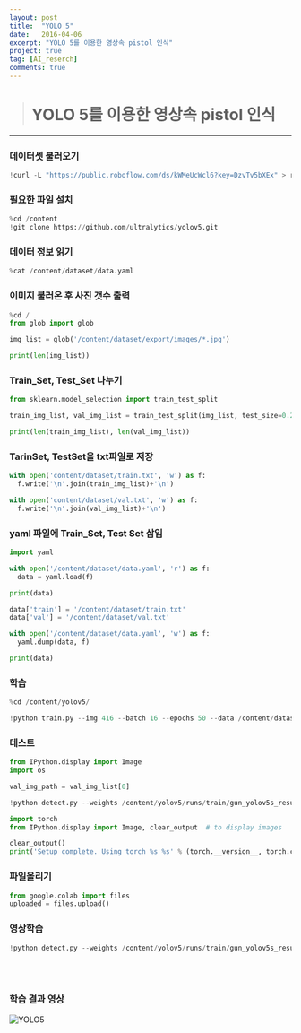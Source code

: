 ```yaml
---
layout: post
title:  "YOLO 5"
date:   2016-04-06
excerpt: "YOLO 5를 이용한 영상속 pistol 인식"
project: true
tag: [AI_reserch]
comments: true
---
```


> # YOLO 5를 이용한 영상속 pistol 인식
------------------------------------------------------------

### 데이터셋 불러오기
```python
!curl -L "https://public.roboflow.com/ds/kWMeUcWcl6?key=DzvTv5bXEx" > roboflow.zip; unzip roboflow.zip; rm roboflow.zip
```

### 필요한 파일 설치
```python
%cd /content
!git clone https://github.com/ultralytics/yolov5.git
```

### 데이터 정보 읽기
```python
%cat /content/dataset/data.yaml
```

### 이미지 불러온 후 사진 갯수 출력
```python
%cd /
from glob import glob

img_list = glob('/content/dataset/export/images/*.jpg')

print(len(img_list))
```

### Train_Set, Test_Set 나누기
```python
from sklearn.model_selection import train_test_split

train_img_list, val_img_list = train_test_split(img_list, test_size=0.2, random_state=2000)

print(len(train_img_list), len(val_img_list))
```

### TarinSet, TestSet을 txt파일로 저장
```python
with open('content/dataset/train.txt', 'w') as f:
  f.write('\n'.join(train_img_list)+'\n')

with open('content/dataset/val.txt', 'w') as f:
  f.write('\n'.join(val_img_list)+'\n')
```

### yaml 파일에 Train_Set, Test Set 삽입
```python
import yaml

with open('/content/dataset/data.yaml', 'r') as f:
  data = yaml.load(f)

print(data)

data['train'] = '/content/dataset/train.txt'
data['val'] = '/content/dataset/val.txt'

with open('/content/dataset/data.yaml', 'w') as f:
  yaml.dump(data, f)

print(data)
```

### 학습
```python
%cd /content/yolov5/

!python train.py --img 416 --batch 16 --epochs 50 --data /content/dataset/data.yaml --cfg ./models/yolov5s.yaml --weights yolo
```

### 테스트
```python
from IPython.display import Image
import os

val_img_path = val_img_list[0]

!python detect.py --weights /content/yolov5/runs/train/gun_yolov5s_results/weights/best.pt --img 416 --conf 0.5 --source "{val_img_path}"
```

```python
import torch
from IPython.display import Image, clear_output  # to display images

clear_output()
print('Setup complete. Using torch %s %s' % (torch.__version__, torch.cuda.get_device_properties(0) if torch.cuda.is_available() else 'CPU'))
```

### 파일올리기
```python
from google.colab import files 
uploaded = files.upload()
```

### 영상학습
```python
!python detect.py --weights /content/yolov5/runs/train/gun_yolov5s_results/weights/best.pt  --source /content/yolov5/pistol.mp4
```
<br/>
<br/>

### 학습 결과 영상
![YOLO5](https://user-images.githubusercontent.com/70894372/172092790-6909c463-ada6-465e-b2f0-64a030789dcc.gif)